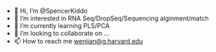 - 👋 Hi, I’m @SpencerKiddo
- 👀 I’m interested in RNA Seq/DropSeq/Sequencing alginment/match
- 🌱 I’m currently learning PLS/PCA
- 💞️ I’m looking to collaborate on ...
- 📫 How to reach me wenjian@g.harvard.edu

<!---
SpencerKiddo/SpencerKiddo is a ✨ special ✨ repository because its `README.md` (this file) appears on your GitHub profile.
You can click the Preview link to take a look at your changes.
--->
